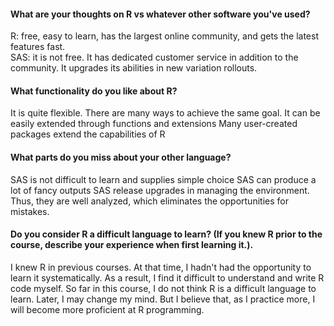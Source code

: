 #### What are your thoughts on R vs whatever other software you've used?  
R: free, easy to learn, has the largest online community, and gets the latest features fast.  
SAS: it is not free. It has dedicated customer service in addition to the community. It upgrades its abilities in new variation rollouts.


#### What functionality do you like about R?  
It is quite flexible. There are many ways to achieve the same goal. 
It can be easily extended through functions and extensions
Many user-created packages extend the capabilities of R


#### What parts do you miss about your other language?   
SAS is not difficult to learn and supplies simple choice
SAS can produce a lot of fancy outputs
SAS release upgrades in managing the environment. Thus, they are well analyzed, which eliminates the opportunities for mistakes.

#### Do you consider R a difficult language to learn? (If you knew R prior to the course, describe your experience when first learning it.).   
I knew R in previous courses. At that time, I hadn't had the opportunity to learn it systematically. 
As a result, I find it difficult to understand and write R code myself. So far in this course, I do not think R is a difficult language to learn. 
Later, I may change my mind. But I believe that, as I practice more, I will become more proficient at R programming.

